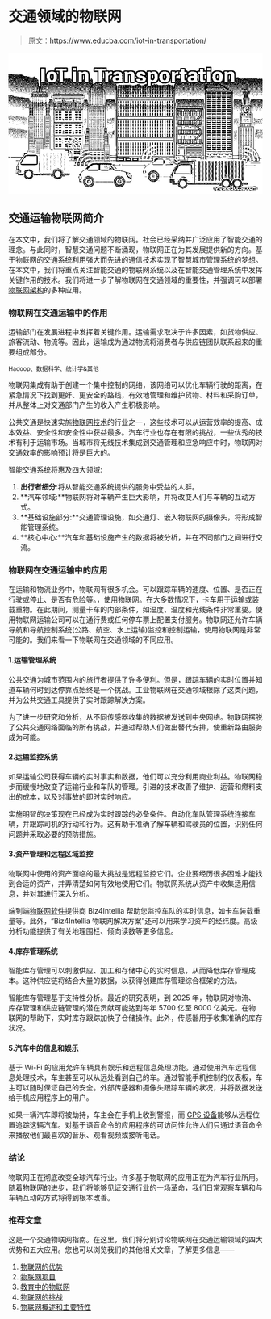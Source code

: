 # 交通领域的物联网

> 原文：<https://www.educba.com/iot-in-transportation/>

![IoT in Transportation](img/22f889f7b218bacf95146a427b4cadc2.png)



## 交通运输物联网简介

在本文中，我们将了解交通领域的物联网。社会已经采纳并广泛应用了智能交通的理念。与此同时，智慧交通问题不断涌现，物联网正在为其发展提供新的方向。基于物联网的交通系统利用强大而先进的通信技术实现了智慧城市管理系统的梦想。在本文中，我们将重点关注智能交通的物联网系统以及在智能交通管理系统中发挥关键作用的技术。我们将进一步了解物联网在交通领域的重要性，并强调可以部署[物联网架构](https://www.educba.com/iot-architecture/)的多种应用。

### 物联网在交通运输中的作用

运输部门在发展进程中发挥着关键作用。运输需求取决于许多因素，如货物供应、旅客流动、物流等。因此，运输成为通过物流将消费者与供应链团队联系起来的重要组成部分。

<small>Hadoop、数据科学、统计学&其他</small>

物联网集成有助于创建一个集中控制的网络，该网络可以优化车辆行驶的距离，在紧急情况下找到更好、更安全的路线，有效地管理和维护货物、材料和采购订单，并从整体上对交通部门产生的收入产生积极影响。

公共交通是快速实施[物联网技术](https://www.educba.com/iot-technology/)的行业之一，这些技术可以从运营效率的提高、成本效益、安全性和安全性中获益最多。汽车行业也存在有限的挑战，一些优秀的技术有利于运输市场。当城市将无线技术集成到交通管理和应急响应中时，物联网对交通效率的影响预计将是巨大的。

智能交通系统将惠及四大领域:

1.  **出行者细分**:将从智能交通系统提供的服务中受益的人群。
2.  **汽车领域:**物联网将对车辆产生巨大影响，并将改变人们与车辆的互动方式。
3.  **基础设施部分:**交通管理设施，如交通灯、嵌入物联网的摄像头，将形成智能管理系统。
4.  **核心中心:**汽车和基础设施产生的数据将被分析，并在不同部门之间进行交流。

### 物联网在交通运输中的应用

在运输和物流业务中，物联网有很多机会。可以跟踪车辆的速度、位置、是否正在行驶或停止、是否有危险等。，使用物联网。在大多数情况下，卡车用于运输或装载重物。在此期间，测量卡车的内部条件，如湿度、温度和光线条件非常重要。使用物联网运输公司可以在通行费或任何停车票上配置支付服务。物联网还允许车辆导航和导航控制系统(公路、航空、水上运输)监控和控制运输，使用物联网是非常可能的。我们来看一下物联网在交通领域的不同应用。

#### 1.运输管理系统

公共交通为城市范围内的旅行者提供了许多便利。但是，跟踪车辆的实时位置并知道车辆何时到达停靠点始终是一个挑战。工业物联网在交通领域根除了这类问题，并为公共交通工具提供了实时跟踪解决方案。

为了进一步研究和分析，从不同传感器收集的数据被发送到中央网络。物联网摆脱了公共交通网络面临的所有挑战，并通过帮助人们做出替代安排，使重新路由服务成为可能。

#### 2.运输监控系统

如果运输公司获得车辆的实时事实和数据，他们可以充分利用商业利益。物联网稳步而缓慢地改变了运输行业和车队的管理。引进的技术改善了维护、运营和燃料支出的成本，以及对事故的即时实时响应。

实施明智的决策现在已经成为实时跟踪的必备条件。自动化车队管理系统连接车辆，并跟踪司机的行动和行为。这有助于准确了解车辆和驾驶员的位置，识别任何问题并采取必要的预防措施。

#### 3.资产管理和远程区域监控

物联网中使用的资产面临的最大挑战是远程监控它们。企业要经历很多困难才能找到合适的资产，并弄清楚如何有效地使用它们。物联网系统从资产中收集适用信息，并对其进行深入分析。

端到端[物联网软件](https://www.educba.com/iot-software/)提供商 Biz4Intellia 帮助您监控车队的实时信息，如卡车装载重量等。此外，“Biz4Intellia 物联网解决方案”还可以用来学习资产的经纬度。高级分析功能提供了有关地理围栏、倾向读数等更多信息。

#### 4.库存管理系统

智能库存管理可以刺激供应、加工和存储中心的实时信息，从而降低库存管理成本。这种供应链将结合大量的数据，以获得创建库存管理综合框架的方法。

智能库存管理基于支持性分析。最近的研究表明，到 2025 年，物联网对物流、库存管理和供应链管理的潜在贡献可能达到每年 5700 亿至 8000 亿美元。在物联网的帮助下，实时库存跟踪加快了仓储操作。此外，传感器用于收集准确的库存状况。

#### 5.汽车中的信息和娱乐

基于 Wi-Fi 的应用允许车辆具有娱乐和远程信息处理功能。通过使用汽车远程信息处理技术，车主甚至可以从远处看到自己的车。通过智能手机控制的仪表板，车主可以随时保证自己的安全。外部传感器和摄像头跟踪车辆的状况，并将数据发送给手机应用程序上的用户。

如果一辆汽车即将被劫持，车主会在手机上收到警报，而 [GPS 设备](https://www.educba.com/what-is-gps/)能够从远程位置追踪这辆汽车。对基于语音命令的应用程序的可访问性允许人们只通过语音命令来播放他们最喜欢的音乐、观看视频或接听电话。

### 结论

物联网正在彻底改变全球汽车行业。许多基于物联网的应用正在为汽车行业所用。随着物联网的进步，我们将能够见证交通行业的一场革命，我们日常观察车辆和与车辆互动的方式将得到根本改善。

### 推荐文章

这是一个交通物联网指南。在这里，我们将分别讨论物联网在交通运输领域的四大优势和五大应用。您也可以浏览我们的其他相关文章，了解更多信息——

1.  [物联网的优势](https://www.educba.com/benefits-of-iot/)
2.  [物联网项目](https://www.educba.com/iot-projects/)
3.  [教育中的物联网](https://www.educba.com/iot-in-education/)
4.  [物联网的挑战](https://www.educba.com/challenges-of-iot/)
5.  [物联网概述和主要特性](https://www.educba.com/iot-features/)





